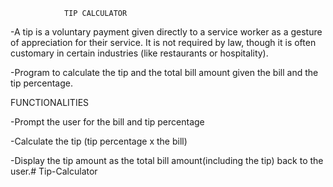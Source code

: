                 TIP CALCULATOR
-A tip is a voluntary payment given directly to a service worker as a gesture of appreciation for their service. It is not required by law, though it is often customary in certain industries (like restaurants or hospitality).

-Program to calculate the tip and the total bill amount given the bill and the tip percentage.

FUNCTIONALITIES

-Prompt the user for the bill and tip percentage

-Calculate the tip (tip percentage x the bill)

-Display the tip amount as the total bill amount(including the tip) back to the user.# Tip-Calculator
